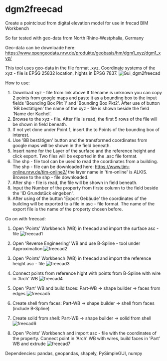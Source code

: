 # dgm2freecad
Create a pointcloud from digital elevation model for use in frecad  BIM Workbench

So far tested with geo-data from North Rhine-Westphalia, Germany

Geo-data can be downloade here:
https://www.opengeodata.nrw.de/produkte/geobasis/hm/dgm1_xyz/dgm1_xyz/

This tool uses geo-data in the file format .xyz.
Coordinate systems of the xyz - file is EPSG 25832 location, hights in EPSG 7837.
![Gui_dgm2freecad](https://user-images.githubusercontent.com/18013240/170783270-cd5eca67-8b5c-4f21-8909-0809d6774b33.png)



How to use:
1. Download xyz - file from link above
   If filename is unknown you can copy 2 points from google maps and paste it as a bounding box to the input fields 'Bounding Box Pkt 1'
   and 'Bounding Box Pkt2'. After use of button 'BB bestätigen' the name of the xyz - file is shown beside the field 'Name der Kachel'.
2. Browse to the xyz - file. After file is read, the first 5 rows of the file will be shown in field beneath.
3. If not yet done under Point 1, insert the to Points of the bounding box of interest.
4. Use 'BB bestätigen' button and the transformed coordinates from google maps will be shown in the field beneath.
5. Insert name for the Layer of the surface and the reference height and click export. Two files will be exported in the .asc file format.
6. The shp - file tool can be used to read the coordinates from a building. The shp - file can be downloaded here:
   https://www.tim-online.nrw.de/tim-online2/ the layer name in 'tim-online' is ALKIS. Browse to the shp - file downloaded.
7. After shp - file is read, the  file will be shown in field beneath.
8. Input the Number of the property from firste column to the field beside the 'ID Grundstück eingeben'.
9. After using of the button 'Export Gebäude' the coordinates of the building will be exported to a file in asc - file format.
   The name of the export file is the name of the property chosen before.


Go on with freecad:
1. Open 'Points' Workbench (WB) in freecad and import the surface asc - file 
![freecad1](https://user-images.githubusercontent.com/18013240/170785617-fb1c9f5f-3245-4a42-b389-5ad099caf9c5.png)

3. Open 'Reverse Engineering' WB and use B-Spline - tool under Approximation
![freecad2](https://user-images.githubusercontent.com/18013240/170785865-e272f6aa-8bf9-40a8-a0ce-92fb4747d1fa.png)

5. Open 'Points' Workbench (WB) in freecad and import the reference height asc - file
![freecad3](https://user-images.githubusercontent.com/18013240/170786171-df005d82-6cc9-458c-8b9d-baa030f746af.png)

6. Connect points from reference hight with points from B-Spline with wire in 'Arch' WB
![freecad4](https://user-images.githubusercontent.com/18013240/170786438-295f6f5d-42de-4f6a-b221-998bc2535846.png)

7. Open 'Part' WB and build faces: Part-WB -> shape builder -> faces from edges
![freecad5](https://user-images.githubusercontent.com/18013240/170786896-3a2c89d4-714d-4733-b4d8-96d455eb96fa.png)

8. Create shell from faces: Part-WB -> shape builder -> shell from faces (include B-Spline)
9. Create solid from shell: Part-WB -> shape builder -> solid from shell 
![freecad6](https://user-images.githubusercontent.com/18013240/170787638-7da91d1a-633c-4f14-b224-de92f9fd5ed5.png)
10. Open 'Points' Workbench and import asc - file with the coordinates of the property. 
    Connect point in  'Arch' WB with wires, build faces in 'Part' WB and extrude
![freecad7](https://user-images.githubusercontent.com/18013240/170788869-c39df375-b4de-45e8-95c0-f5b0a928366f.png)


Dependencies:
pandas, geopandas, shapely, PySimpleGUI, numpy


